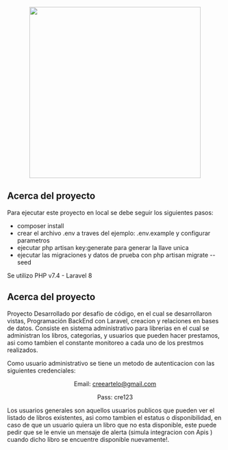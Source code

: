 <p align="center"><a href="https://laravel.com" target="_blank"><img src="https://raw.githubusercontent.com/laravel/art/master/logo-lockup/5%20SVG/2%20CMYK/1%20Full%20Color/laravel-logolockup-cmyk-red.svg" width="400"></a></p>

## Acerca del proyecto

Para ejecutar este proyecto en local se debe seguir los siguientes pasos:

- composer install
- crear el archivo .env a traves del ejemplo: .env.example y configurar parametros 
- ejecutar php artisan key:generate para generar la llave unica
- ejecutar las migraciones y datos de prueba con php artisan migrate --seed

Se utilizo PHP v7.4 - Laravel 8

## Acerca del proyecto

Proyecto Desarrollado por desafío de código, en el cual se desarrollaron vistas, Programación BackEnd con Laravel, creacion y relaciones en bases de datos. Consiste en sistema administrativo para librerias en el cual se administran los libros, categorias, y usuarios que pueden hacer prestamos, asi como tambien el constante monitoreo a cada uno de los prestmos realizados.

Como usuario administrativo se tiene un metodo de autenticacion con las siguientes credenciales:
    <p align="center"> Email: creeartelo@gmail.com</p>
    <p align="center"> Pass: cre123 </p>

Los usuarios generales son aquellos usuarios publicos que pueden ver el listado de libros existentes, asi como tambien el estatus o disponibilidad, en caso de que un usuario quiera un libro que no esta disponible, este puede pedir que se le envie un mensaje de alerta (simula integracion con Apis ) cuando dicho libro se encuentre disponible nuevamente!.
    

